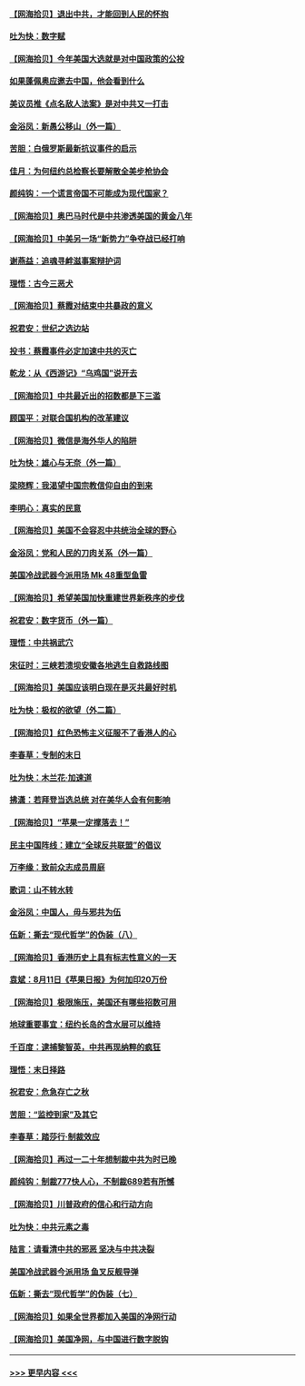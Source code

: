 #### [【网海拾贝】退出中共，才能回到人民的怀抱](../pages/nsc993/n12352634.md?t=08250202) 
#### [吐为快：数字赋](../pages/nsc993/n12352317.md?t=08250202) 
#### [【网海拾贝】今年美国大选就是对中国政策的公投](../pages/nsc993/n12350973.md?t=08250202) 
#### [如果蓬佩奥应邀去中国，他会看到什么](../pages/nsc993/n12350945.md?t=08250202) 
#### [美议员推《点名敌人法案》是对中共又一打击](../pages/nsc993/n12350765.md?t=08250202) 
#### [金浴凤：新愚公移山（外一篇）](../pages/nsc993/n12350253.md?t=08250202) 
#### [苦胆：白俄罗斯最新抗议事件的启示](../pages/nsc993/n12349989.md?t=08250202) 
#### [佳月：为何纽约总检察长要解散全美步枪协会](../pages/nsc993/n12349939.md?t=08250202) 
#### [颜纯钩：一个谎言帝国不可能成为现代国家？](../pages/nsc993/n12349898.md?t=08250202) 
#### [【网海拾贝】奥巴马时代是中共渗透美国的黄金八年](../pages/nsc993/n12349284.md?t=08250202) 
#### [【网海拾贝】中美另一场“新势力”争夺战已经打响](../pages/nsc993/n12346998.md?t=08250202) 
#### [谢燕益：追魂寻衅滋事案辩护词](../pages/nsc993/n12346892.md?t=08250202) 
#### [理悟：古今三恶犬](../pages/nsc993/n12345190.md?t=08250202) 
#### [【网海拾贝】蔡霞对结束中共暴政的意义](../pages/nsc993/n12344263.md?t=08250202) 
#### [祝君安：世纪之选边站](../pages/nsc993/n12342382.md?t=08250202) 
#### [投书：蔡霞事件必定加速中共的灭亡](../pages/nsc993/n12341881.md?t=08250202) 
#### [乾龙：从《西游记》“乌鸡国”说开去](../pages/nsc993/n12341690.md?t=08250202) 
#### [【网海拾贝】中共最近出的招数都是下三滥](../pages/nsc993/n12341593.md?t=08250202) 
#### [顾国平：对联合国机构的改革建议](../pages/nsc993/n12339928.md?t=08250202) 
#### [【网海拾贝】微信是海外华人的陷阱](../pages/nsc993/n12338868.md?t=08250202) 
#### [吐为快：雄心与无奈（外一篇）](../pages/nsc993/n12338132.md?t=08250202) 
#### [梁晓辉：我渴望中国宗教信仰自由的到来](../pages/nsc993/n12336657.md?t=08250202) 
#### [李明心：真实的民意](../pages/nsc993/n12336089.md?t=08250202) 
#### [【网海拾贝】美国不会容忍中共统治全球的野心](../pages/nsc993/n12336063.md?t=08250202) 
#### [金浴凤：党和人民的刀肉关系（外一篇）](../pages/nsc993/n12335834.md?t=08250202) 
#### [美国冷战武器今派用场 Mk 48重型鱼雷](../pages/nsc993/n12335354.md?t=08250202) 
#### [【网海拾贝】希望美国加快重建世界新秩序的步伐](../pages/nsc993/n12334224.md?t=08250202) 
#### [祝君安：数字货币（外一篇）](../pages/nsc993/n12334186.md?t=08250202) 
#### [理悟：中共祸武穴](../pages/nsc993/n12333962.md?t=08250202) 
#### [宋征时：三峡若溃坝安徽各地逃生自救路线图](../pages/nsc993/n12332450.md?t=08250202) 
#### [【网海拾贝】美国应该明白现在是灭共最好时机](../pages/nsc993/n12332313.md?t=08250202) 
#### [吐为快：极权的欲望（外二篇）](../pages/nsc993/n12332089.md?t=08250202) 
#### [【网海拾贝】红色恐怖主义征服不了香港人的心](../pages/nsc993/n12329296.md?t=08250202) 
#### [李春草：专制的末日](../pages/nsc993/n12329079.md?t=08250202) 
#### [吐为快：木兰花‧加速道](../pages/nsc993/n12327366.md?t=08250202) 
#### [拂潇：若拜登当选总统 对在美华人会有何影响](../pages/nsc993/n12295996.md?t=08250202) 
#### [【网海拾贝】“苹果一定撑落去！”](../pages/nsc993/n12326784.md?t=08250202) 
#### [民主中国阵线：建立“全球反共联盟”的倡议](../pages/nsc993/n12324177.md?t=08250202) 
#### [万李缘：致前众志成员周庭](../pages/nsc993/n12324635.md?t=08250202) 
#### [歌词：山不转水转](../pages/nsc993/n12324599.md?t=08250202) 
#### [金浴凤：中国人，毋与邪共为伍](../pages/nsc993/n12324257.md?t=08250202) 
#### [伍新：撕去“现代哲学”的伪装（八）](../pages/nsc993/n12324188.md?t=08250202) 
#### [【网海拾贝】香港历史上具有标志性意义的一天](../pages/nsc993/n12324021.md?t=08250202) 
#### [袁斌：8月11日《苹果日报》为何加印20万份](../pages/nsc993/n12323955.md?t=08250202) 
#### [【网海拾贝】极限施压，美国还有哪些招数可用](../pages/nsc993/n12322512.md?t=08250202) 
#### [地球重要事宜：纽约长岛的含水层可以维持](../pages/nsc993/n12321844.md?t=08250202) 
#### [千百度：逮捕黎智英，中共再现纳粹的疯狂](../pages/nsc993/n12321777.md?t=08250202) 
#### [理悟：末日择路](../pages/nsc993/n12320812.md?t=08250202) 
#### [祝君安：危急存亡之秋](../pages/nsc993/n12320795.md?t=08250202) 
#### [苦胆：“监控到家”及其它](../pages/nsc993/n12320751.md?t=08250202) 
#### [李春草：踏莎行·制裁效应](../pages/nsc993/n12318290.md?t=08250202) 
#### [【网海拾贝】再过一二十年想制裁中共为时已晚](../pages/nsc993/n12318195.md?t=08250202) 
#### [颜纯钩：制裁777快人心，不制裁689若有所憾](../pages/nsc993/n12316912.md?t=08250202) 
#### [【网海拾贝】川普政府的信心和行动方向](../pages/nsc993/n12316673.md?t=08250202) 
#### [吐为快：中共元素之毒](../pages/nsc993/n12316547.md?t=08250202) 
#### [陆言：请看清中共的邪恶 坚决与中共决裂](../pages/nsc993/n12315784.md?t=08250202) 
#### [美国冷战武器今派用场 鱼叉反舰导弹](../pages/nsc993/n12316258.md?t=08250202) 
#### [伍新：撕去“现代哲学”的伪装（七）](../pages/nsc993/n12315846.md?t=08250202) 
#### [【网海拾贝】如果全世界都加入美国的净网行动](../pages/nsc993/n12315588.md?t=08250202) 
#### [【网海拾贝】美国净网，与中国进行数字脱钩](../pages/nsc993/n12312813.md?t=08250202) 

----
#### [ >>> 更早内容 <<< ](../indexes/nsc993-earlier.md)
